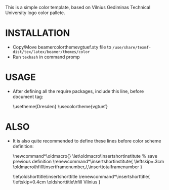 This is a simple color template, based on Vilnius Gediminas Technical University logo color pallete.


# INSTALLATION
* Copy/Move beamercolorthemevgtuef.sty file to `/use/share/texmf-dist/tex/latex/beamer/themes/color`
* Run `texhash` in command promp


# USAGE
* After defining all the require packages, include this line, before document tag:

	\usetheme{Dresden}
	\usecolortheme{vgtuef}

# ALSO
* It is also quite recommended to define these lines before color scheme definition:

	\newcommand*\oldmacro{}
	\let\oldmacro\insertshortinstitute % save previous 	definition
	\renewcommand*\insertshortinstitute{
	  \leftskip=.3cm
  	\oldmacro\hfill\insertframenumber\,/\,\inserttotalframenumber
	}

	\let\oldshorttitle\insertshorttitle
	\renewcommand*\insertshorttitle{
	  \leftskip=0.4cm
	  \oldshorttitle\hfill Vilnius
	}
